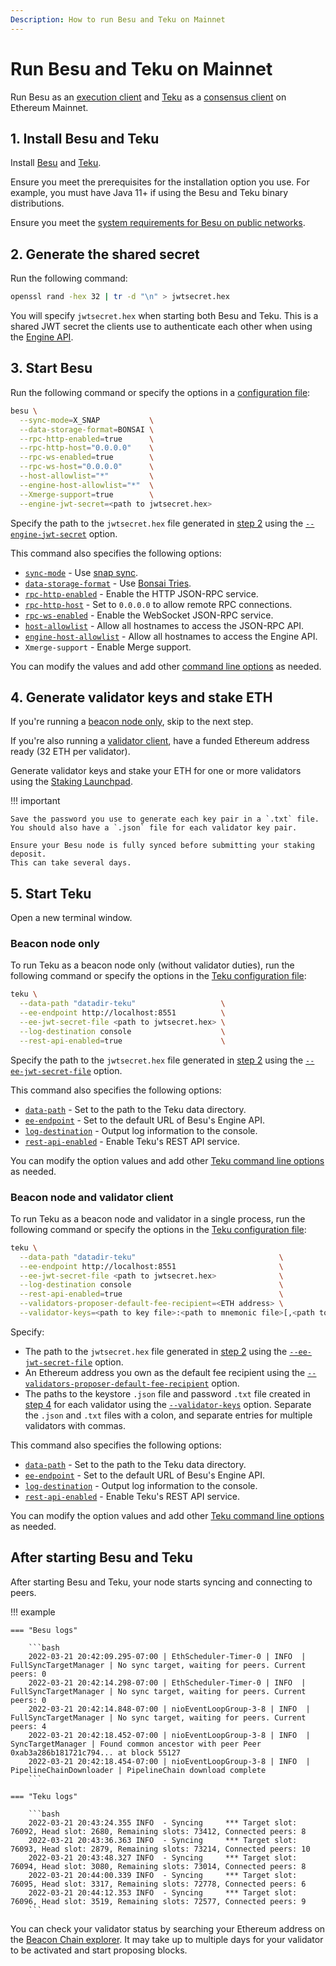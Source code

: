 ```yaml
---
Description: How to run Besu and Teku on Mainnet
---
```


# Run Besu and Teku on Mainnet

Run Besu as an [execution client](../concepts/the-merge.md#execution-clients) and
[Teku](https://docs.teku.consensys.net/en/stable/)
as a [consensus client](../concepts/the-merge.md#consensus-clients) on Ethereum Mainnet.

## 1. Install Besu and Teku

Install [Besu](../get-started/install/binary-distribution.md) and
[Teku](https://docs.teku.consensys.net/en/stable/HowTo/Get-Started/Installation-Options/Install-Binaries/).

Ensure you meet the prerequisites for the installation option you use.
For example, you must have Java 11+ if using the Besu and Teku binary distributions.

Ensure you meet the [system requirements for Besu on public networks](../get-started/system-requirements.md).

## 2. Generate the shared secret

Run the following command:

```bash
openssl rand -hex 32 | tr -d "\n" > jwtsecret.hex
```

You will specify `jwtsecret.hex` when starting both Besu and Teku.
This is a shared JWT secret the clients use to authenticate each other when using the
[Engine API](../how-to/use-engine-api.md).

## 3. Start Besu

Run the following command or specify the options in a [configuration file](../how-to/configuration-file.md):

```bash
besu \
  --sync-mode=X_SNAP           \
  --data-storage-format=BONSAI \
  --rpc-http-enabled=true      \
  --rpc-http-host="0.0.0.0"    \
  --rpc-ws-enabled=true        \
  --rpc-ws-host="0.0.0.0"      \
  --host-allowlist="*"         \
  --engine-host-allowlist="*"  \
  --Xmerge-support=true        \
  --engine-jwt-secret=<path to jwtsecret.hex>
```

Specify the path to the `jwtsecret.hex` file generated in [step 2](#2-generate-the-shared-secret) using the
[`--engine-jwt-secret`](../reference/cli/options.md#engine-jwt-secret) option.

This command also specifies the following options:

- [`sync-mode`](../reference/cli/options.md#sync-mode) - Use [snap sync](../get-started/connect/sync-node.md#snap-synchronization).
- [`data-storage-format`](../reference/cli/options.md#data-storage-format) - Use [Bonsai Tries](../concepts/data-storage-formats.md#bonsai-tries).
- [`rpc-http-enabled`](../reference/cli/options.md#rpc-http-enabled) - Enable the HTTP JSON-RPC
  service.
- [`rpc-http-host`](../reference/cli/options.md#rpc-http-host) - Set to `0.0.0.0` to allow remote
  RPC connections.
- [`rpc-ws-enabled`](../reference/cli/options.md#rpc-ws-enabled) - Enable the WebSocket JSON-RPC
  service.
- [`host-allowlist`](../reference/cli/options.md#host-allowlist) - Allow all hostnames to access
  the JSON-RPC API.
- [`engine-host-allowlist`](../reference/cli/options.md#engine-host-allowlist) - Allow all
  hostnames to access the Engine API.
- `Xmerge-support` - Enable Merge support.

You can modify the values and add other [command line options](../reference/cli/options.md) as
needed.

## 4. Generate validator keys and stake ETH

If you're running a [beacon node only](#beacon-node-only), skip to the next step.

If you're also running a [validator client](#beacon-node-and-validator-client), have a funded
Ethereum address ready (32 ETH per validator).

Generate validator keys and stake your ETH for one or more validators using the
[Staking Launchpad](https://launchpad.ethereum.org/en/).

!!! important

    Save the password you use to generate each key pair in a `.txt` file.
    You should also have a `.json` file for each validator key pair.

    Ensure your Besu node is fully synced before submitting your staking deposit.
    This can take several days.

## 5. Start Teku

Open a new terminal window.

### Beacon node only

To run Teku as a beacon node only (without validator duties), run the following command or specify the
options in the [Teku configuration file]:

```bash
teku \
  --data-path "datadir-teku"                   \
  --ee-endpoint http://localhost:8551          \
  --ee-jwt-secret-file <path to jwtsecret.hex> \
  --log-destination console                    \
  --rest-api-enabled=true                      \
```

Specify the path to the `jwtsecret.hex` file generated in [step 2](#2-generate-the-shared-secret) using
the [`--ee-jwt-secret-file`](https://docs.teku.consensys.net/en/stable/Reference/CLI/CLI-Syntax/#ee-jwt-secret-file)
option.

This command also specifies the following options:

- [`data-path`](https://docs.teku.consensys.net/en/latest/Reference/CLI/CLI-Syntax/#data-base-path-data-path) -
  Set to the path to the Teku data directory.
- [`ee-endpoint`](https://docs.teku.consensys.net/en/latest/Reference/CLI/CLI-Syntax/#ee-endpoint) -
  Set to the default URL of Besu's Engine API.
- [`log-destination`](https://docs.teku.consensys.net/en/latest/Reference/CLI/CLI-Syntax/#log-destination) -
  Output log information to the console.
- [`rest-api-enabled`](https://docs.teku.consensys.net/en/latest/Reference/CLI/CLI-Syntax/#rest-api-enabled) -
  Enable Teku's REST API service.

You can modify the option values and add other [Teku command line options] as needed.

### Beacon node and validator client

To run Teku as a beacon node and validator in a single process, run the following command or specify
the options in the [Teku configuration file]:

```bash
teku \
  --data-path "datadir-teku"                                \
  --ee-endpoint http://localhost:8551                       \
  --ee-jwt-secret-file <path to jwtsecret.hex>              \
  --log-destination console                                 \
  --rest-api-enabled=true                                   \
  --validators-proposer-default-fee-recipient=<ETH address> \
  --validator-keys=<path to key file>:<path to mnemonic file>[,<path to key file>:<path to mnemonic file>,...] \
```

Specify:

- The path to the `jwtsecret.hex` file generated in [step 2](#2-generate-the-shared-secret) using the
  [`--ee-jwt-secret-file`](https://docs.teku.consensys.net/en/stable/Reference/CLI/CLI-Syntax/#ee-jwt-secret-file) option.
- An Ethereum address you own as the default fee recipient using the
  [`--validators-proposer-default-fee-recipient`](https://docs.teku.consensys.net/en/stable/Reference/CLI/CLI-Syntax/#validators-proposer-default-fee-recipient)
  option.
- The paths to the keystore `.json` file and password `.txt` file created in
  [step 4](#4-generate-validator-keys-and-stake-eth) for each validator using the
  [`--validator-keys`](https://docs.teku.consensys.net/en/stable/Reference/CLI/CLI-Syntax/#validator-keys) option.
  Separate the `.json` and `.txt` files with a colon, and separate entries for multiple validators with commas.

This command also specifies the following options:

- [`data-path`](https://docs.teku.consensys.net/en/latest/Reference/CLI/CLI-Syntax/#data-base-path-data-path) -
  Set to the path to the Teku data directory.
- [`ee-endpoint`](https://docs.teku.consensys.net/en/latest/Reference/CLI/CLI-Syntax/#ee-endpoint) -
  Set to the default URL of Besu's Engine API.
- [`log-destination`](https://docs.teku.consensys.net/en/latest/Reference/CLI/CLI-Syntax/#log-destination) -
  Output log information to the console.
- [`rest-api-enabled`](https://docs.teku.consensys.net/en/latest/Reference/CLI/CLI-Syntax/#rest-api-enabled) -
  Enable Teku's REST API service.

You can modify the option values and add other [Teku command line options] as needed.

## After starting Besu and Teku

After starting Besu and Teku, your node starts syncing and connecting to peers.

!!! example

    === "Besu logs"

        ```bash
        2022-03-21 20:42:09.295-07:00 | EthScheduler-Timer-0 | INFO  | FullSyncTargetManager | No sync target, waiting for peers. Current peers: 0
        2022-03-21 20:42:14.298-07:00 | EthScheduler-Timer-0 | INFO  | FullSyncTargetManager | No sync target, waiting for peers. Current peers: 0
        2022-03-21 20:42:14.848-07:00 | nioEventLoopGroup-3-8 | INFO  | FullSyncTargetManager | No sync target, waiting for peers. Current peers: 4
        2022-03-21 20:42:18.452-07:00 | nioEventLoopGroup-3-8 | INFO  | SyncTargetManager | Found common ancestor with peer Peer 0xab3a286b181721c794... at block 55127
        2022-03-21 20:42:18.454-07:00 | nioEventLoopGroup-3-8 | INFO  | PipelineChainDownloader | PipelineChain download complete
        ```

    === "Teku logs"

        ```bash
        2022-03-21 20:43:24.355 INFO  - Syncing     *** Target slot: 76092, Head slot: 2680, Remaining slots: 73412, Connected peers: 8
        2022-03-21 20:43:36.363 INFO  - Syncing     *** Target slot: 76093, Head slot: 2879, Remaining slots: 73214, Connected peers: 10
        2022-03-21 20:43:48.327 INFO  - Syncing     *** Target slot: 76094, Head slot: 3080, Remaining slots: 73014, Connected peers: 8
        2022-03-21 20:44:00.339 INFO  - Syncing     *** Target slot: 76095, Head slot: 3317, Remaining slots: 72778, Connected peers: 6
        2022-03-21 20:44:12.353 INFO  - Syncing     *** Target slot: 76096, Head slot: 3519, Remaining slots: 72577, Connected peers: 9
        ```

You can check your validator status by searching your Ethereum address on the [Beacon Chain explorer](https://beaconcha.in/).
It may take up to multiple days for your validator to be activated and start proposing blocks.

<!--links-->

[Teku configuration file]: https://docs.teku.consensys.net/en/latest/HowTo/Configure/Use-Configuration-File/
[Teku command line options]: https://docs.teku.consensys.net/en/latest/Reference/CLI/CLI-Syntax/
